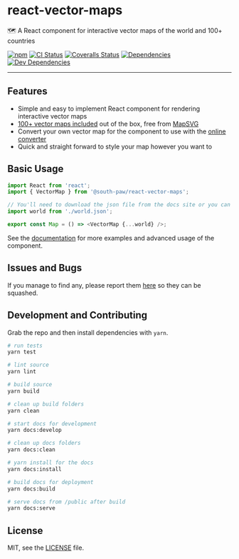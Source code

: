 # react-vector-maps

🗺️ A React component for interactive vector maps of the world and 100+ countries

[![npm](https://img.shields.io/npm/v/@south-paw/react-vector-maps.svg)](https://www.npmjs.com/package/@south-paw/react-vector-maps)
[![CI Status](https://img.shields.io/travis/South-Paw/react-vector-maps.svg)](https://travis-ci.org/South-Paw/react-vector-maps)
[![Coveralls Status](https://img.shields.io/coveralls/github/South-Paw/react-vector-maps.svg)](https://coveralls.io/github/South-Paw/react-vector-maps)
[![Dependencies](https://david-dm.org/South-Paw/react-vector-maps/status.svg)](https://david-dm.org/South-Paw/react-vector-maps)
[![Dev Dependencies](https://david-dm.org/South-Paw/react-vector-maps/dev-status.svg)](https://david-dm.org/South-Paw/react-vector-maps?type=dev)

---

## Features

- Simple and easy to implement React component for rendering interactive vector maps
- [100+ vector maps included](https://react-vector-maps.netlify.com/maps) out of the box, free from [MapSVG](https://mapsvg.com/maps)
- Convert your own vector map for the component to use with the [online converter](https://react-vector-maps.netlify.com/converter)
- Quick and straight forward to style your map however you want to

## Basic Usage

```js
import React from 'react';
import { VectorMap } from '@south-paw/react-vector-maps';

// You'll need to download the json file from the docs site or you can create your own.
import world from './world.json';

export const Map = () => <VectorMap {...world} />;
```

See the [documentation](https://react-vector-maps.netlify.com/) for more examples and advanced usage of the component.

## Issues and Bugs

If you manage to find any, please report them [here](https://github.com/South-Paw/react-vector-maps/issues) so they can be squashed.

## Development and Contributing

Grab the repo and then install dependencies with `yarn`.

```bash
# run tests
yarn test

# lint source
yarn lint

# build source
yarn build

# clean up build folders
yarn clean

# start docs for development
yarn docs:develop

# clean up docs folders
yarn docs:clean

# yarn install for the docs
yarn docs:install

# build docs for deployment
yarn docs:build

# serve docs from /public after build
yarn docs:serve
```

## License

MIT, see the [LICENSE](./LICENSE) file.
